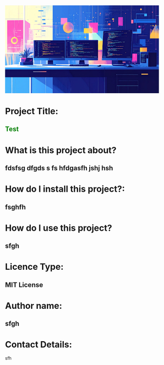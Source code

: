 ![Image of coding and computers](./special1.jpg)

# Project Title:

<span style="color:green">Test</span>
---
# **What is this project about?**

fdsfsg dfgds s fs hfdgasfh jshj hsh 
---
# **How do I install this project?:**

fsghfh 
---
# **How do I use this project?**

sfgh 
---
# **Licence Type:**

MIT License
---
# **Author name:**

sfgh
---
# **Contact Details:**

sfh

